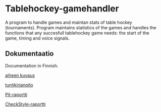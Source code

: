 # Tablehockey-gamehandler
A program to handle games and maintan stats of table hockey (tournaments). Program maintains statistics of the
games and handles the functions that any succesfull tablehockey game needs: the start of the game, timing and voice signals.

## Dokumentaatio
Documentation in Finnish.

[aiheen kuvaus](dokumentaatio/Aihemäärittely.md)

[tuntikirjanpito](dokumentaatio/Tuntikirjanpito.md)

[Pit-raportti](https://htmlpreview.github.io/?https://github.com/Antiik91/Tablehockey-gamehandler/blob/master/dokumentaatio/201606161213/index.html)

[CheckStyle-raportti](https://htmlpreview.github.io/?https://github.com/Antiik91/Tablehockey-gamehandler/blob/master/dokumentaatio/site/checkstyle.html)

